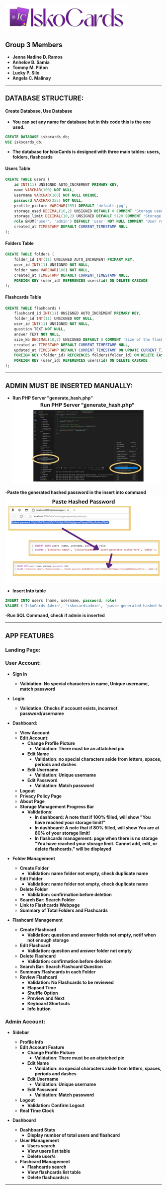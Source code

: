 ![IskoCards Logo](https://github.com/jennarms/IskoCards/blob/main/assets/LogoHeader.png)

## Group 3 Members

- **Jenna Nadine D. Ramos**
- **Anhelov B. Samia**
- **Tommy M. Piñon**
- **Lucky P. Silo**
- **Angela C. Malinay**

---

## DATABASE STRUCTURE:

#### **Create Database, Use Database**
- **You can set any name for database but in this code this is the one used.**
```sql
CREATE DATABASE iskocards_db;
USE iskocards_db;
```
- **The database for **IskoCards** is designed with three main tables: users, folders, flashcards**

#### **Users Table**
```sql
CREATE TABLE users (
    id INT(11) UNSIGNED AUTO_INCREMENT PRIMARY KEY,
    name VARCHAR(100) NOT NULL,
    username VARCHAR(100) NOT NULL UNIQUE,
    password VARCHAR(255) NOT NULL,
    profile_picture VARCHAR(255) DEFAULT 'default.jpg',
    storage_used DECIMAL(10,2) UNSIGNED DEFAULT 0 COMMENT 'Storage used in KB',
    storage_limit DECIMAL(10,2) UNSIGNED DEFAULT 5120 COMMENT 'Storage limit in KB (default: 5MB)',
    role ENUM('user', 'admin') DEFAULT 'user' NOT NULL COMMENT 'User role (user or admin)',
    created_at TIMESTAMP DEFAULT CURRENT_TIMESTAMP NULL
);
```

#### **Folders Table**
```sql
CREATE TABLE folders (
    folder_id INT(11) UNSIGNED AUTO_INCREMENT PRIMARY KEY,
    user_id INT(11) UNSIGNED NOT NULL,
    folder_name VARCHAR(100) NOT NULL,
    created_at TIMESTAMP DEFAULT CURRENT_TIMESTAMP NULL,
    FOREIGN KEY (user_id) REFERENCES users(id) ON DELETE CASCADE
);
```
#### **Flashcards Table**
```sql
CREATE TABLE flashcards (
    flashcard_id INT(11) UNSIGNED AUTO_INCREMENT PRIMARY KEY,
    folder_id INT(11) UNSIGNED NOT NULL,
    user_id INT(11) UNSIGNED NOT NULL,
    question TEXT NOT NULL,
    answer TEXT NOT NULL,
    size_kb DECIMAL(10,2) UNSIGNED DEFAULT 0 COMMENT 'Size of the flashcard in KB',
    created_at TIMESTAMP DEFAULT CURRENT_TIMESTAMP NULL,
    updated_at TIMESTAMP DEFAULT CURRENT_TIMESTAMP ON UPDATE CURRENT_TIMESTAMP,
    FOREIGN KEY (folder_id) REFERENCES folders(folder_id) ON DELETE CASCADE,
    FOREIGN KEY (user_id) REFERENCES users(id) ON DELETE CASCADE
);
```
---

## ADMIN MUST BE INSERTED MANUALLY:
- **Run PHP Server "generate_hash.php"**
![Run PHP Server "generate_hash.php](https://raw.githubusercontent.com/jennarms/IskoCards/refs/heads/main/Github%20Demo%20Pics/Insert%20Admin%201.png)

-**Paste the generated hashed password in the insert into command**
![Paste Hashed to comman](https://raw.githubusercontent.com/jennarms/IskoCards/refs/heads/main/Github%20Demo%20Pics/Insert%20Admin%202.png)

- **Insert Into table**
```sql
INSERT INTO users (name, username, password, role) 
VALUES ('IskoCards Admin', 'iskocardsadmin', 'paste-generated-hashed-here', 'admin');
```

-**Run SQL Command, check if admin is inserted**

---

## APP FEATURES

### **Landing Page**:

### **User Account**:
- **Sign in**
    - **Validation: No special characters in name, Unique username, match password**
- **Login**
    - **Validation: Checks if account exists, incorrect password/username**
    
- **Dashboard:**
    - **View Account**
    - **Edit Account**:
        - **Change Profile Picture**
            - **Validation: There must be an attatched pic**
        - **Edit Name**
            - **Validation: no special characters aside from letters, spaces, periods and dashes**
        - **Edit Username**
            - **Validation: Unique username**
        - **Edit Password**
            - **Validation: Match password**
    - **Logout**
    - **Privacy Policy Page**
    - **About Page**
    - **Storage Management Progress Bar**
        - **Validations:**
            - **In dashboard: A note that if 100% filled, will show "You have reached your storage limit!"**
            - **In dashboard: A note that if 80% filled, will show You are at 80% of your storage limit!**
            - **In flashcards management: page when there is no storage "You have reached your storage limit. Cannot add, edit, or delete flashcards." will be displayed**

- **Folder Management**
    - **Create Folder**
        - **Validation: name folder not empty, check duplicate name**
    - **Edit Folder**
        - **Validation: name folder not empty, check duplicate name**
    - **Delete Folder**
        - **Validation: confirmation before deletion**
    - **Search Bar: Search Folder**
    - **Link to Flashcards Webpage**
    - **Summary of Total Folders and Flashcards**

- **Flashcard Management**
    - **Create Flashcard**
        - **Validation: question and answer fields not empty, notif when not enough storage**
    - **Edit Flashcard**
        - **Validation: question and answer folder not empty**
    - **Delete Flashcard**
        - **Validation: confirmation before deletion**
    - **Search Bar: Search Flashcard Question**
    - **Summary Flashcards in each Folder**
    - **Review Flashcard**
        - **Validation: No Flashcards to be reviewed**
        - **Elapsed Time**
        - **Shuffle Option**
        - **Preview and Next**
        - **Keyboard Shortcuts**
        - **Info button**

### Admin Account:
- **Sidebar**
    - **Profile Info**
    - **Edit Account Feature**
        - **Change Profile Picture**
            - **Validation: There must be an attatched pic**
        - **Edit Name**
            - **Validation: no special characters aside from letters, spaces, periods and dashes**
        - **Edit Username**
            - **Validation: Unique username**
        - **Edit Password**
            - **Validation: Match password**
    - **Logout**
        - **Validation: Confirm Logout**
    - **Real Time Clock**

- **Dashboard**
    - **Dashboard Stats**
        - **Display number of total users and flashcard**
    - **User Management**
        - **Users search**
        - **View users list table**
        - **Delete user/s**
    - **Flashcard Management**
        - **Flashcards search**
        - **View flashcards list table**
        - **Delete flashcards/s**
---
